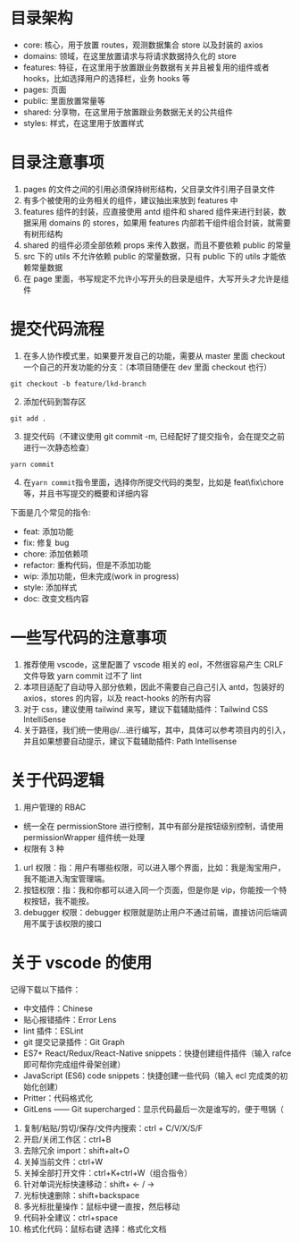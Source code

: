 # 目录架构

- core: 核心，用于放置 routes，观测数据集合 store 以及封装的 axios
- domains: 领域，在这里放置请求与将请求数据持久化的 store
- features: 特征，在这里用于放置跟业务数据有关并且被复用的组件或者 hooks，比如选择用户的选择栏，业务 hooks 等
- pages: 页面
- public: 里面放置常量等
- shared: 分享物，在这里用于放置跟业务数据无关的公共组件
- styles: 样式，在这里用于放置样式

# 目录注意事项

1. pages 的文件之间的引用必须保持树形结构，父目录文件引用子目录文件
2. 有多个被使用的业务相关的组件，建议抽出来放到 features 中
3. features 组件的封装，应直接使用 antd 组件和 shared 组件来进行封装，数据采用 domains 的 stores，如果用 features 内部若干组件组合封装，就需要有树形结构
4. shared 的组件必须全部依赖 props 来传入数据，而且不要依赖 public 的常量
5. src 下的 utils 不允许依赖 public 的常量数据，只有 public 下的 utils 才能依赖常量数据
6. 在 page 里面，书写规定不允许小写开头的目录是组件，大写开头才允许是组件

# 提交代码流程

1. 在多人协作模式里，如果要开发自己的功能，需要从 master 里面 checkout 一个自己的开发功能的分支：（本项目随便在 dev 里面 checkout 也行）

```git
git checkout -b feature/lkd-branch
```

2. 添加代码到暂存区

```git
git add .
```

3. 提交代码（不建议使用 git commit -m, 已经配好了提交指令，会在提交之前进行一次静态检查）

```git
yarn commit
```

4. 在`yarn commit`指令里面，选择你所提交代码的类型，比如是 feat\fix\chore 等，并且书写提交的概要和详细内容

下面是几个常见的指令:

- feat: 添加功能
- fix: 修复 bug
- chore: 添加依赖项
- refactor: 重构代码，但是不添加功能
- wip: 添加功能，但未完成(work in progress)
- style: 添加样式
- doc: 改变文档内容

# 一些写代码的注意事项

1. 推荐使用 vscode，这里配置了 vscode 相关的 eol，不然很容易产生 CRLF 文件导致 yarn commit 过不了 lint
2. 本项目适配了自动导入部分依赖，因此不需要自己自己引入 antd，包装好的 axios，stores 的内容，以及 react-hooks 的所有内容
3. 对于 css，建议使用 tailwind 来写，建议下载辅助插件：Tailwind CSS IntelliSense
4. 关于路径，我们统一使用@/...进行编写，其中，具体可以参考项目内的引入，并且如果想要自动提示，建议下载辅助插件: Path Intellisense

# 关于代码逻辑

1. 用户管理的 RBAC

- 统一全在 permissionStore 进行控制，其中有部分是按钮级别控制，请使用 permissionWrapper 组件统一处理
- 权限有 3 种

1. url 权限：指：用户有哪些权限，可以进入哪个界面，比如：我是淘宝用户，我不能进入淘宝管理端。
2. 按钮权限：指：我和你都可以进入同一个页面，但是你是 vip，你能按一个特权按钮，我不能按。
3. debugger 权限：debugger 权限就是防止用户不通过前端，直接访问后端调用不属于该权限的接口

# 关于 vscode 的使用

记得下载以下插件：

- 中文插件：Chinese
- 贴心报错插件：Error Lens
- lint 插件：ESLint
- git 提交记录插件：Git Graph
- ES7+ React/Redux/React-Native snippets：快捷创建组件插件（输入 rafce 即可帮你完成组件骨架创建）
- JavaScript (ES6) code snippets：快捷创建一些代码（输入 ecl 完成类的初始化创建）
- Pritter：代码格式化
- GitLens —— Git supercharged：显示代码最后一次是谁写的，便于甩锅（

1. 复制/粘贴/剪切/保存/文件内搜索：ctrl + C/V/X/S/F
2. 开启/关闭工作区：ctrl+B
3. 去除冗余 import：shift+alt+O
4. 关掉当前文件：ctrl+W
5. 关掉全部打开文件：ctrl+K+ctrl+W（组合指令）
6. 针对单词光标快速移动：shift+ ← / →
7. 光标快速删除：shift+backspace
8. 多光标批量操作：鼠标中键一直按，然后移动
9. 代码补全建议：ctrl+space
10. 格式化代码：鼠标右键 选择：格式化文档
